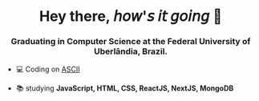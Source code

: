 <h1 align="center"><b>Hey there,</b> 𝘩𝘰𝘸'𝘴 𝘪𝘵 𝘨𝘰𝘪𝘯𝘨 👋</h1>
<h3 align="center">Graduating in Computer Science at the Federal University of Uberlândia, Brazil.</h3>

- 💻 Coding on [ASCII](http://asciiej.com.br/)

- 📚 studying **JavaScript, HTML, CSS, ReactJS, NextJS, MongoDB**

<!--
**flaviozno/flaviozno** is a ✨ _special_ ✨ repository because its `README.md` (this file) appears on your GitHub profile.

Here are some ideas to get you started:

- 🔭 I’m currently working on ...
- 🌱 I’m currently learning ...
- 👯 I’m looking to collaborate on ...
- 🤔 I’m looking for help with ...
- 💬 Ask me about ...
- 📫 How to reach me: ...
- 😄 Pronouns: ...
- ⚡ Fun fact: ...
-->
